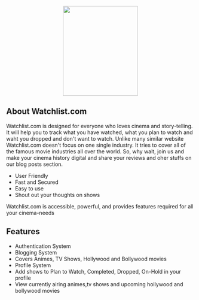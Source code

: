 <p align="center"><img src="https://i.ibb.co/yPRpZsP/Watchlist2.png" width="200px" height="240px"></p>

## About Watchlist.com

Watchlist.com is designed for everyone who loves cinema and story-telling. It will help you to track what you have watched, what you plan to watch and waht you dropped and don't want to watch. Unlike many similar website Watchlist.com doesn't focus on one single industry. It tries to cover all of the famous movie industries all over the world. So, why wait, join us and make your cinema history digital and share your reviews and oher stuffs on our blog posts section.

- User Friendly
- Fast and Secured
- Easy to use
- Shout out your thoughts on shows

Watchlist.com is accessible, powerful, and provides features required for all your cinema-needs

## Features
- Authentication System
- Blogging System
- Covers Animes, TV Shows, Hollywood and Bollywood movies
- Profile System
- Add shows to Plan to Watch, Completed, Dropped, On-Hold in your profile
- View currently airing animes,tv shows and upcoming hollywood and bollywood movies
